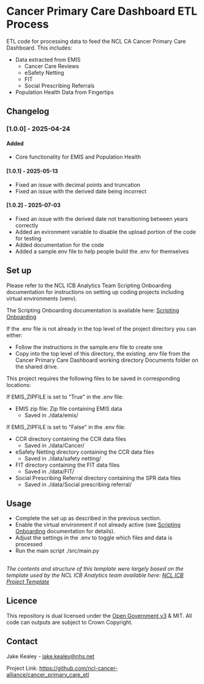 # Cancer Primary Care Dashboard ETL Process

ETL code for processing data to feed the NCL CA Cancer Primary Care Dashboard. 
This includes:
 - Data extracted from EMIS
   - Cancer Care Reviews
   - eSafety Netting
   - FIT
   - Social Prescribing Referrals
 - Population Health Data from Fingertips

## Changelog

### [1.0.0] - 2025-04-24
#### Added
- Core functionality for EMIS and Population Health

#### [1.0.1] - 2025-05-13 
- Fixed an issue with decimal points and truncation
- Fixed an issue with the derived date being incorrect

#### [1.0.2] - 2025-07-03
- Fixed an issue with the derived date not transitioning between years correctly
- Added an evironment variable to disable the upload portion of the code for testing
- Added documentation for the code
- Added a sample.env file to help people build the .env for themselves

## Set up
Please refer to the NCL ICB Analytics Team Scripting Onboarding documentation for instructions on setting up coding projects including virtual environments (venv).

The Scripting Onboarding documentation is available here: [Scripting Onboarding](https://nhs.sharepoint.com/:f:/r/sites/msteams_3c6e53/Shared%20Documents/Data%20Science?csf=1&web=1&e=ArWnMM)

If the .env file is not already in the top level of the project directory you can either:
- Follow the instructions in the sample.env file to create one
- Copy into the top level of this directory, the existing .env file from the Cancer Primary Care Dashboard working directory Documents folder on the shared drive. 

This project requires the following files to be saved in corresponding locations:

If EMIS_ZIPFILE is set to "True" in the .env file:
- EMIS zip file: Zip file containing EMIS data
  - Saved in ./data/emis/

If EMIS_ZIPFILE is set to "False" in the .env file:
- CCR directory containing the CCR data files
  - Saved in ./data/Cancer/
- eSafety Netting directory containing the CCR data files
  - Saved in ./data/safety netting/
- FIT directory containing the FIT data files
  - Saved in ./data/FIT/
- Social Prescribing Referral directory containing the SPR data files
  - Saved in ./data/Social prescribing referral/

## Usage
- Complete the set up as described in the previous section.
- Enable the virtual environment if not already active (see [Scripting Onboarding](https://nhs.sharepoint.com/:w:/r/sites/msteams_38dd8f/Shared%20Documents/Document%20Library/Documents/Git%20Integration/Internal%20Scripting%20Guide.docx?d=wc124f806fcd8401b8d8e051ce9daab87&csf=1&web=1&e=OQjbRm) documentation for details).
- Adjust the settings in the .env to toggle which files and data is processed
- Run the main script ./src/main.py

##
*The contents and structure of this template were largely based on the template used by the NCL ICB Analytics team available here: [NCL ICB Project Template](https://github.com/ncl-icb-analytics/ncl_project)*

## Licence
This repository is dual licensed under the [Open Government v3]([https://www.nationalarchives.gov.uk/doc/open-government-licence/version/3/) & MIT. All code can outputs are subject to Crown Copyright.

## Contact
Jake Kealey - jake.kealey@nhs.net

Project Link: https://github.com/ncl-cancer-alliance/cancer_primary_care_etl